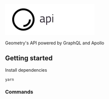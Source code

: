 <img src="./api-logo.png">

Geometry's API powered by GraphQL and Apollo

## Getting started

Install dependencies

```
yarn
```

### Commands

